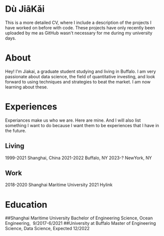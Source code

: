 # Dù JiāKǎi
This is a more detailed CV, where I include a description of the projects I have worked on before with code. These projects have only recently been uploaded by me as GitHub wasn't necessary for me during my university days.
# About 
Hey! I'm Jiakai, a graduate student studying and living in Buffalo. I am very passionate about data science, the field of quantitative investing, and look forward to using techniques and strategies to beat the market. I am now learning about these.
# Experiences
Experiances make us who we are. Here are mine. And I will also list something I want to do because I want them to be experiences that I have in the future.
## Living
1999-2021 Shanghai, China
2021-2022 Buffalo, NY
2023-?    NewYork, NY
## Work
2018-2020 Shanghai Maritime University
2021      Hylink
# Education
##Shanghai Maritime University
Bachelor of Engineering Science, Ocean Engineering,  9/2017-6/2021
##University at Buffalo
Master of Engineering Science, Data Science, Expected 12/2022
